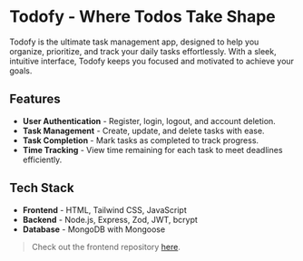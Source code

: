 # Todofy - Where Todos Take Shape

Todofy is the ultimate task management app, designed to help you organize, prioritize, and track your daily tasks effortlessly. With a sleek, intuitive interface, Todofy keeps you focused and motivated to achieve your goals.

## **Features**

- **User Authentication** - Register, login, logout, and account deletion.
- **Task Management** - Create, update, and delete tasks with ease.
- **Task Completion** - Mark tasks as completed to track progress.
- **Time Tracking** - View time remaining for each task to meet deadlines efficiently.

## Tech Stack

- **Frontend** - HTML, Tailwind CSS, JavaScript
- **Backend** - Node.js, Express, Zod, JWT, bcrypt
- **Database** - MongoDB with Mongoose

> Check out the frontend repository [here](https://github.com/mohammadbilalmansuri/todofy-frontend).
